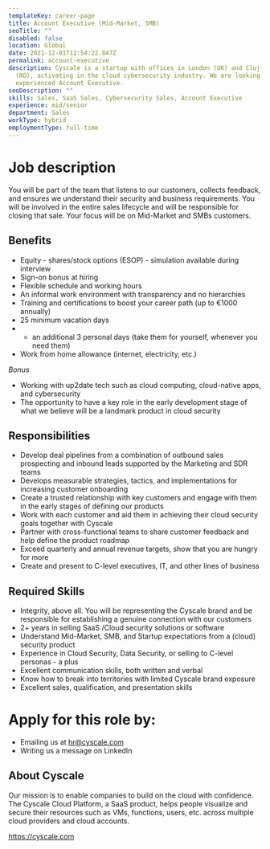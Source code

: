 ```yaml
---
templateKey: career-page
title: Account Executive (Mid-Market, SMB)
seoTitle: ""
disabled: false
location: Global
date: 2021-12-01T12:54:22.847Z
permalink: account-executive
description: Cyscale is a startup with offices in London (UK) and Cluj-Napoca
  (RO), activating in the cloud cybersecurity industry. We are looking for an
  experienced Account Executive.
seoDescription: ""
skills: Sales, SaaS Sales, Cybersecurity Sales, Account Executive
experience: mid/senior
department: Sales
workType: hybrid
employmentType: full-time
---
```

# Job description

You will be part of the team that listens to our customers, collects feedback, and ensures we understand their security and business requirements. You will be involved in the entire sales lifecycle and will be responsible for closing that sale. Your focus will be on Mid-Market and SMBs customers.

## Benefits

* Equity - shares/stock options (ESOP) - simulation available during interview
* Sign-on bonus at hiring
* Flexible schedule and working hours
* An informal work environment with transparency and no hierarchies
* Training and certifications to boost your career path (up to €1000 annually)
* 25 minimum vacation days
* + an additional 3 personal days (take them for yourself, whenever you need them)
* Work from home allowance (internet, electricity, etc.)

*Bonus*

* Working with up2date tech such as cloud computing, cloud-native apps, and cybersecurity
* The opportunity to have a key role in the early development stage of what we believe will be a landmark product in cloud security

## Responsibilities

* Develop deal pipelines from a combination of outbound sales prospecting and inbound leads supported by the Marketing and SDR teams
* Develops measurable strategies, tactics, and implementations for increasing customer onboarding
* Create a trusted relationship with key customers and engage with them in the early stages of defining our products
* Work with each customer and aid them in achieving their cloud security goals together with Cyscale
* Partner with cross-functional teams to share customer feedback and help define the product roadmap
* Exceed quarterly and annual revenue targets, show that you are hungry for more
* Create and present to C-level executives, IT, and other lines of business

## Required Skills

* Integrity, above all. You will be representing the Cyscale brand and be responsible for establishing a genuine connection with our customers
* 2+ years in selling SaaS /Cloud security solutions or software
* Understand Mid-Market, SMB, and Startup expectations from a (cloud) security product
* Experience in Cloud Security, Data Security, or selling to C-level personas - a plus
* Excellent communication skills, both written and verbal
* Know how to break into territories with limited Cyscale brand exposure
* Excellent sales, qualification, and presentation skills

# Apply for this role by:

* Emailing us at [hr@cyscale.com](mailto:hr@cyscale.com)
* Writing us a message on LinkedIn

## About Cyscale

Our mission is to enable companies to build on the cloud with confidence. The Cyscale Cloud Platform, a SaaS product, helps people visualize and secure their resources such as VMs, functions, users, etc. across multiple cloud providers and cloud accounts.

https://cyscale.com
